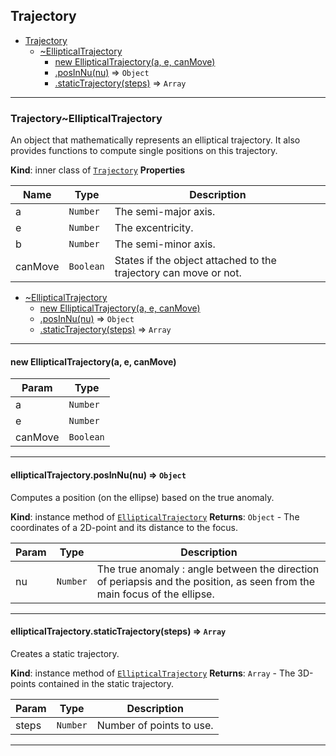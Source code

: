 <a name="module_Trajectory"></a>

## Trajectory

* [Trajectory](#module_Trajectory)
    * [~EllipticalTrajectory](#module_Trajectory..EllipticalTrajectory)
        * [new EllipticalTrajectory(a, e, canMove)](#new_module_Trajectory..EllipticalTrajectory_new)
        * [.posInNu(nu)](#module_Trajectory..EllipticalTrajectory+posInNu) ⇒ <code>Object</code>
        * [.staticTrajectory(steps)](#module_Trajectory..EllipticalTrajectory+staticTrajectory) ⇒ <code>Array</code>


* * *

<a name="module_Trajectory..EllipticalTrajectory"></a>

### Trajectory~EllipticalTrajectory
An object that mathematically represents an elliptical trajectory. It also
provides functions to compute single positions on this trajectory.

**Kind**: inner class of [<code>Trajectory</code>](#module_Trajectory)
**Properties**

| Name | Type | Description |
| --- | --- | --- |
| a | <code>Number</code> | The semi-major axis. |
| e | <code>Number</code> | The excentricity. |
| b | <code>Number</code> | The semi-minor axis. |
| canMove | <code>Boolean</code> | States if the object attached to the trajectory can move or not. |


* [~EllipticalTrajectory](#module_Trajectory..EllipticalTrajectory)
    * [new EllipticalTrajectory(a, e, canMove)](#new_module_Trajectory..EllipticalTrajectory_new)
    * [.posInNu(nu)](#module_Trajectory..EllipticalTrajectory+posInNu) ⇒ <code>Object</code>
    * [.staticTrajectory(steps)](#module_Trajectory..EllipticalTrajectory+staticTrajectory) ⇒ <code>Array</code>


* * *

<a name="new_module_Trajectory..EllipticalTrajectory_new"></a>

#### new EllipticalTrajectory(a, e, canMove)

| Param | Type |
| --- | --- |
| a | <code>Number</code> |
| e | <code>Number</code> |
| canMove | <code>Boolean</code> |


* * *

<a name="module_Trajectory..EllipticalTrajectory+posInNu"></a>

#### ellipticalTrajectory.posInNu(nu) ⇒ <code>Object</code>
Computes a position (on the ellipse) based on the true anomaly.

**Kind**: instance method of [<code>EllipticalTrajectory</code>](#module_Trajectory..EllipticalTrajectory)
**Returns**: <code>Object</code> - The coordinates of a 2D-point and its distance to the focus.

| Param | Type | Description |
| --- | --- | --- |
| nu | <code>Number</code> | The true anomaly : angle between the direction of periapsis and the position, as seen from the main focus of the ellipse. |


* * *

<a name="module_Trajectory..EllipticalTrajectory+staticTrajectory"></a>

#### ellipticalTrajectory.staticTrajectory(steps) ⇒ <code>Array</code>
Creates a static trajectory.

**Kind**: instance method of [<code>EllipticalTrajectory</code>](#module_Trajectory..EllipticalTrajectory)
**Returns**: <code>Array</code> - The 3D-points contained in the static trajectory.

| Param | Type | Description |
| --- | --- | --- |
| steps | <code>Number</code> | Number of points to use. |


* * *
